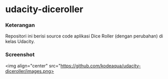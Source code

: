 # udacity-diceroller
### Keterangan
Repositori ini berisi source code aplikasi Dice Roller (dengan perubahan) di kelas Udacity.
### Screenshot
<img align="center" src="https://github.com/kodeaqua/udacity-diceroller/images.png>


